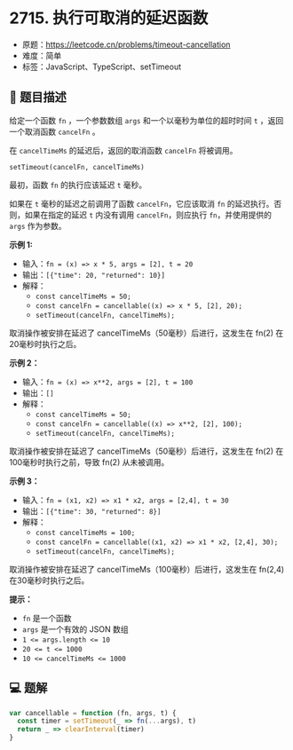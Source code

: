 # 2715. 执行可取消的延迟函数

- 原题：https://leetcode.cn/problems/timeout-cancellation
- 难度：简单
- 标签：JavaScript、TypeScript、setTimeout

## 📝 题目描述

给定一个函数 `fn` ，一个参数数组 `args` 和一个以毫秒为单位的超时时间 `t` ，返回一个取消函数 `cancelFn` 。

在 `cancelTimeMs` 的延迟后，返回的取消函数 `cancelFn` 将被调用。

`setTimeout(cancelFn, cancelTimeMs)`

最初，函数 `fn` 的执行应该延迟 `t` 毫秒。

如果在 `t` 毫秒的延迟之前调用了函数 `cancelFn`，它应该取消 `fn` 的延迟执行。否则，如果在指定的延迟 `t` 内没有调用 `cancelFn`，则应执行 `fn`，并使用提供的 `args` 作为参数。

**示例 1:**

- 输入：`fn = (x) => x * 5, args = [2], t = 20`
- 输出：`[{"time": 20, "returned": 10}]`
- 解释：
  - `const cancelTimeMs = 50;`
  - `const cancelFn = cancellable((x) => x * 5, [2], 20);`
  - `setTimeout(cancelFn, cancelTimeMs);`

取消操作被安排在延迟了 cancelTimeMs（50毫秒）后进行，这发生在 fn(2) 在20毫秒时执行之后。

**示例 2：**

- 输入：`fn = (x) => x**2, args = [2], t = 100`
- 输出：`[]`
- 解释：
  - `const cancelTimeMs = 50;`
  - `const cancelFn = cancellable((x) => x**2, [2], 100);`
  - `setTimeout(cancelFn, cancelTimeMs);`

取消操作被安排在延迟了 cancelTimeMs（50毫秒）后进行，这发生在 fn(2) 在100毫秒时执行之前，导致 fn(2) 从未被调用。

**示例 3：**

- 输入：`fn = (x1, x2) => x1 * x2, args = [2,4], t = 30`
- 输出：`[{"time": 30, "returned": 8}]`
- 解释：
  - `const cancelTimeMs = 100;`
  - `const cancelFn = cancellable((x1, x2) => x1 * x2, [2,4], 30);`
  - `setTimeout(cancelFn, cancelTimeMs);`

取消操作被安排在延迟了 cancelTimeMs（100毫秒）后进行，这发生在 fn(2,4) 在30毫秒时执行之后。

**提示：**

- `fn` 是一个函数
- `args` 是一个有效的 JSON 数组
- `1 <= args.length <= 10`
- `20 <= t <= 1000`
- `10 <= cancelTimeMs <= 1000`

## 💻 题解

```javascript
var cancellable = function (fn, args, t) {
  const timer = setTimeout(_ => fn(...args), t)
  return _ => clearInterval(timer)
}
```
